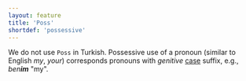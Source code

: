 ```yaml
---
layout: feature
title: 'Poss'
shortdef: 'possessive'
---
```


We do not use `Poss` in Turkish.
Possessive use of a pronoun (similar to English _my_, _your_)
corresponds pronouns with _genitive_ [case](Case) suffix, e.g.,
_ben<b>im</b>_ "my".
<!-- Interlanguage links updated Čt lis 12 09:43:05 CET 2020 -->
